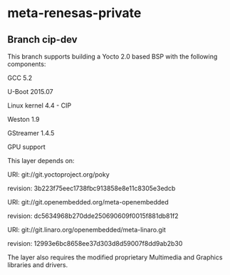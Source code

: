 # meta-renesas-private

Branch cip-dev
--------------------------------------------------------------------------------------
This branch supports building a Yocto 2.0 based BSP with the following components:

GCC 5.2

U-Boot 2015.07

Linux kernel 4.4 - CIP

Weston 1.9

GStreamer 1.4.5

GPU support



This layer depends on:

URI: git://git.yoctoproject.org/poky

revision: 3b223f75eec1738fbc913858e8e11c8305e3edcb

URI: git://git.openembedded.org/meta-openembedded

revision: dc5634968b270dde250690609f0015f881db81f2

URI: git://git.linaro.org/openembedded/meta-linaro.git

revision: 12993e6bc8658ee37d303d8d59007f8dd9ab2b30



The layer also requires the modified proprietary Multimedia and Graphics libraries and drivers.





